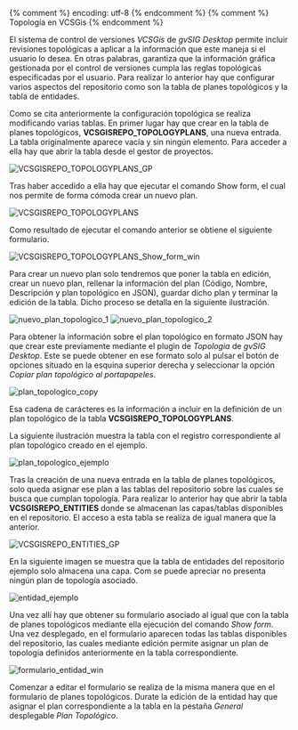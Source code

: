 {% comment %} encoding: utf-8 {% endcomment %}
{% comment %} Topología en VCSGis {% endcomment %} 


El sistema de control de versiones *VCSGis* de *gvSIG Desktop* permite incluir revisiones topológicas a aplicar a la información que este maneja si el usuario lo desea. En otras palabras, garantiza que la información gráfica gestionada por el control de versiones cumpla las reglas topológicas especificadas por el usuario. Para realizar lo anterior hay que configurar varios aspectos del repositorio como son la tabla de planes topológicos y la tabla de entidades. 

Como se cita anteriormente la configuración topológica se realiza modificando varias tablas. En primer lugar hay que crear en la tabla de planes topológicos, **VCSGISREPO_TOPOLOGYPLANS**, una nueva entrada. La tabla originalmente aparece vacía y sin ningún elemento. Para acceder a ella hay que abrir la tabla desde el gestor de proyectos. 

![VCSGISREPO_TOPOLOGYPLANS_GP](topologia_files/46_VCSGISREPO_TOPOLOGYPLANS_GP.png)

Tras haber accedido a ella hay que ejecutar el comando Show form, el cual nos permite de forma cómoda crear un nuevo plan.

![VCSGISREPO_TOPOLOGYPLANS](topologia_files/47_VCSGISREPO_TOPOLOGYPLANS.png)

Como resultado de ejecutar el comando anterior se obtiene el siguiente formulario.

![VCSGISREPO_TOPOLOGYPLANS_Show_form_win](topologia_files/48_VCSGISREPO_TOPOLOGYPLANS_Show_form_win.png)

Para crear un nuevo plan solo tendremos que poner la tabla en edición,  crear un nuevo plan, rellenar la información del plan (Código, Nombre, Descripción y plan topológico en JSON), guardar dicho plan y terminar la edición de la tabla. Dicho proceso se detalla en la siguiente ilustración.

![nuevo_plan_topologico_1](topologia_files/49_nuevo_plan_topologico_1.png)
![nuevo_plan_topologico_2](topologia_files/49_nuevo_plan_topologico_2.png)

Para obtener la información sobre el plan topológico en formato JSON hay que crear este previamente mediante el plugin de *Topologia* de *gvSIG Desktop*.
Este se puede obtener en ese formato solo al pulsar el botón de opciones situado en la esquina superior derecha y seleccionar la opción *Copiar plan topológico al portapapeles*.

![plan_topologico_copy](topologia_files/50_plan_topologico_copy.png)

Esa cadena de carácteres es la información a incluir en la definición de un plan topológico de la tabla **VCSGISREPO_TOPOLOGYPLANS**.

La siguiente ilustración muestra la tabla con el registro correspondiente al plan topológico creado en el ejemplo.

![plan_topologico_ejemplo](topologia_files/51_plan_topologico_ejemplo.png)

Tras la creación de una nueva entrada en la tabla de planes topológicos, solo queda asignar ese plan a las tablas del repositorio sobre las cuales se busca que cumplan topología. Para realizar lo anterior hay que abrir la tabla **VCSGISREPO_ENTITIES** donde se almacenan las capas/tablas disponibles en el repositorio. El acceso a esta tabla se realiza de igual manera que la anterior.

![VCSGISREPO_ENTITIES_GP](topologia_files/52_VCSGISREPO_ENTITIES_GP.png)

En la siguiente imagen se muestra que la tabla de entidades del repositorio ejemplo solo almacena una capa. Com se puede apreciar no presenta ningún plan de topología asociado.

![entidad_ejemplo](topologia_files/53_entidad_ejemplo.png)

Una vez allí hay que obtener su formulario asociado al igual que con la tabla de planes topológicos mediante ella ejecución del comando *Show form*. Una vez desplegado, en el formulario aparecen todas las tablas disponibles del repositorio, las cuales mediante edición permite asignar un plan de topología definidos anteriormente en la tabla correspondiente.

![formulario_entidad_win](topologia_files/54_formulario_entidad_win.png)

Comenzar a editar el formulario se realiza de la misma manera que en el formulario de planes topológicos. Durate la edición de la entidad hay que asignar el plan correspondiente a la tabla en la pestaña *General* desplegable *Plan Topológico*.


